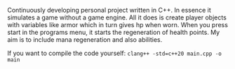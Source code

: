Continuously developing personal project written in C++. In essence it simulates a game without a game engine.
All it does is create player objects with variables like armor which in turn gives hp when worn. When you press start in the programs menu, it starts the regeneration of health points. My aim is to include mana regeneration and also abilities.

If you want to compile the code yourself:
`clang++ -std=c++20 main.cpp -o main`

